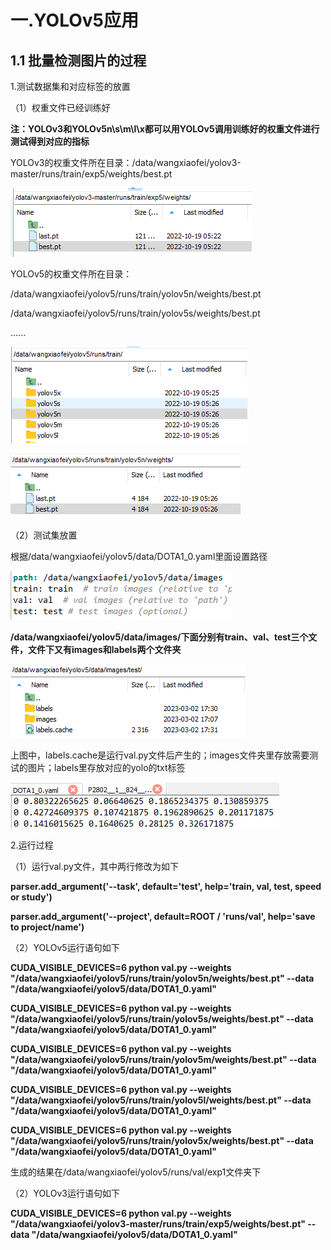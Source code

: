 # 一.YOLOv5应用
## 1.1 批量检测图片的过程

1.测试数据集和对应标签的放置

（1）权重文件已经训练好

**注：YOLOv3和YOLOv5n\s\m\l\x都可以用YOLOv5调用训练好的权重文件进行测试得到对应的指标**

YOLOv3的权重文件所在目录：/data/wangxiaofei/yolov3-master/runs/train/exp5/weights/best.pt

![image](https://github.com/wangxiaofei2022/YOLO/blob/main/YOLOv3_weight.png)

YOLOv5的权重文件所在目录：

/data/wangxiaofei/yolov5/runs/train/yolov5n/weights/best.pt

/data/wangxiaofei/yolov5/runs/train/yolov5s/weights/best.pt

......

![image](https://github.com/wangxiaofei2022/YOLO/blob/main/YOLOv5_weight1.png)

![image](https://github.com/wangxiaofei2022/YOLO/blob/main/YOLOv5_weight2.png)

（2）测试集放置

根据/data/wangxiaofei/yolov5/data/DOTA1_0.yaml里面设置路径

![image](https://github.com/wangxiaofei2022/YOLO/blob/main/path.png)

**/data/wangxiaofei/yolov5/data/images/下面分别有train、val、test三个文件，文件下又有images和labels两个文件夹**

![image](https://github.com/wangxiaofei2022/YOLO/blob/main/test_path.png)

上图中，labels.cache是运行val.py文件后产生的；images文件夹里存放需要测试的图片；labels里存放对应的yolo的txt标签

![image](https://github.com/wangxiaofei2022/YOLO/blob/main/yolo_txt_label.png)

2.运行过程

（1）运行val.py文件，其中两行修改为如下

**parser.add_argument('--task', default='test', help='train, val, test, speed or study')**

**parser.add_argument('--project', default=ROOT / 'runs/val', help='save to project/name')**

（2）YOLOv5运行语句如下

**CUDA_VISIBLE_DEVICES=6 python val.py --weights "/data/wangxiaofei/yolov5/runs/train/yolov5n/weights/best.pt" --data "/data/wangxiaofei/yolov5/data/DOTA1_0.yaml"**

**CUDA_VISIBLE_DEVICES=6 python val.py --weights "/data/wangxiaofei/yolov5/runs/train/yolov5s/weights/best.pt" --data "/data/wangxiaofei/yolov5/data/DOTA1_0.yaml"**

**CUDA_VISIBLE_DEVICES=6 python val.py --weights "/data/wangxiaofei/yolov5/runs/train/yolov5m/weights/best.pt" --data "/data/wangxiaofei/yolov5/data/DOTA1_0.yaml"**

**CUDA_VISIBLE_DEVICES=6 python val.py --weights "/data/wangxiaofei/yolov5/runs/train/yolov5l/weights/best.pt" --data "/data/wangxiaofei/yolov5/data/DOTA1_0.yaml"**

**CUDA_VISIBLE_DEVICES=6 python val.py --weights "/data/wangxiaofei/yolov5/runs/train/yolov5x/weights/best.pt" --data "/data/wangxiaofei/yolov5/data/DOTA1_0.yaml"**

生成的结果在/data/wangxiaofei/yolov5/runs/val/exp1文件夹下

（2）YOLOv3运行语句如下

**CUDA_VISIBLE_DEVICES=6 python val.py --weights "/data/wangxiaofei/yolov3-master/runs/train/exp5/weights/best.pt" --data "/data/wangxiaofei/yolov5/data/DOTA1_0.yaml"**

